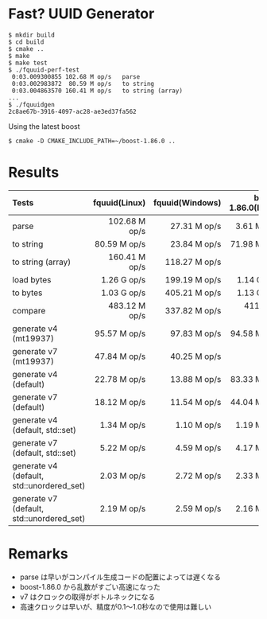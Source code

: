 # Fast? UUID Generator

    $ mkdir build
    $ cd build
    $ cmake ..
    $ make
    $ make test
    $ ./fquuid-perf-test
     0:03.009300855	102.68 M op/s	parse
     0:03.002983872	 80.59 M op/s	to string
     0:03.004863570	160.41 M op/s	to string (array)
    ...
    $ ./fquuidgen
    2c8ae67b-3916-4097-ac28-ae3ed37fa562

Using the latest boost

    $ cmake -D CMAKE_INCLUDE_PATH=~/boost-1.86.0 ..

# Results

|Tests|fquuid(Linux)|fquuid(Windows)|boost-1.86.0(Linux)|
|:---|---:|---:|---:|
|parse|102.68 M op/s| 27.31 M op/s|  3.61 M op/s|
|to string| 80.59 M op/s| 23.84 M op/s| 71.98 M op/s|
|to string (array)|160.41 M op/s|118.27 M op/s|             |
|load bytes|  1.26 G op/s|199.19 M op/s|  1.14 G op/s|
|to bytes|  1.03 G op/s|405.21 M op/s|  1.13 G op/s|
|compare|483.12 M op/s|337.82 M op/s|411.89 M op/s|
|generate v4 (mt19937)| 95.57 M op/s| 97.83 M op/s| 94.58 M op/s|
|generate v7 (mt19937)| 47.84 M op/s| 40.25 M op/s|             |
|generate v4 (default)| 22.78 M op/s| 13.88 M op/s| 83.33 M op/s|
|generate v7 (default)| 18.12 M op/s| 11.54 M op/s| 44.04 M op/s|
|generate v4 (default, std::set)|  1.34 M op/s|  1.10 M op/s|  1.19 M op/s|
|generate v7 (default, std::set)|  5.22 M op/s|  4.59 M op/s|  4.17 M op/s|
|generate v4 (default, std::unordered_set)|  2.03 M op/s|  2.72 M op/s|  2.33 M op/s|
|generate v7 (default, std::unordered_set)|  2.19 M op/s|  2.59 M op/s|  2.16 M op/s|

# Remarks

- parse は早いがコンパイル生成コードの配置によっては遅くなる
- boost-1.86.0 から乱数がすごい高速になった
- v7 はクロックの取得がボトルネックになる
- 高速クロックは早いが、精度が0.1～1.0秒なので使用は難しい
